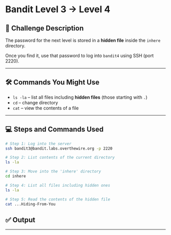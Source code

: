 # Bandit Level 3 → Level 4

## 🧩 Challenge Description

The password for the next level is stored in a **hidden file** inside the `inhere` directory.

Once you find it, use that password to log into `bandit4` using SSH (port 2220).

---

## 🛠 Commands You Might Use

- `ls -la` – list all files including **hidden files** (those starting with `.`)
- `cd` – change directory
- `cat` – view the contents of a file

---

## 💻 Steps and Commands Used

```bash
# Step 1: Log into the server
ssh bandit3@bandit.labs.overthewire.org -p 2220

# Step 2: List contents of the current directory
ls -la

# Step 3: Move into the 'inhere' directory
cd inhere

# Step 4: List all files including hidden ones
ls -la

# Step 5: Read the contents of the hidden file
cat ...Hiding-From-You

```

## ✅ Output

---